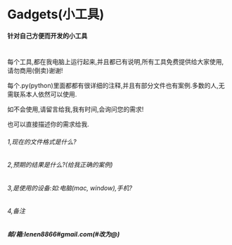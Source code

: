 # Gadgets(小工具)
#### 针对自己方便而开发的小工具

# 

每个工具,都在我电脑上运行起来,并且都已有说明,所有工具免费提供给大家使用,请勿商用(倒卖)谢谢!

每个.py(python)里面都都有很详细的注释,并且有部分文件也有案例.多数的人,无需联系本人依然可以使用.

如不会使用,请留言给我,我有时间,会询问您的需求!

也可以直接描述你的需求给我.

###### 1,现在的文件格式是什么?

###### 2,预期的结果是什么?(给我正确的案例)

###### 3,是使用的设备:如:电脑(mac, window),手机?

###### 4,备注

##### 邮/箱:**lenen8866#gmail.com**(#改为@)
